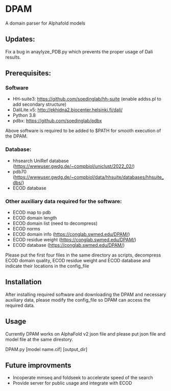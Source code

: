 # DPAM
A domain parser for Alphafold models

## Updates:
Fix a bug in anaylyze_PDB.py which prevents the proper usage of Dali results.
## Prerequisites:
### Software
- HH-suite3: https://github.com/soedinglab/hh-suite (enable addss.pl to add secondary structure)
- DaliLite.v5: http://ekhidna2.biocenter.helsinki.fi/dali/
- Python 3.8 
- pdbx: https://github.com/soedinglab/pdbx

Above software is required to be added to $PATH for smooth execution of the DPAM. 
### Database:
- hhsearch UniRef database (https://wwwuser.gwdg.de/~compbiol/uniclust/2022_02/)
- pdb70 (https://wwwuser.gwdg.de/~compbiol/data/hhsuite/databases/hhsuite_dbs/)
- ECOD database 
### Other auxiliary data required for the software:
- ECOD map to pdb
- ECOD domain length
- ECOD domain list (need to decompress)
- ECOD norms 
- ECOD domain info (https://conglab.swmed.edu/DPAM/)
- ECOD residue weight (https://conglab.swmed.edu/DPAM/)
- ECOD database (https://conglab.swmed.edu/DPAM/)

Please put the first four files in the same directory as scripts, decompress ECOD domain quality, ECOD residue weight and ECOD database and indicate their locations in the config_file

## Installation
After installing required software and downloading the DPAM and necessary auxiliary data, please modify the config_file so DPAM can access the required data. 

## Usage
Currently DPAM works on AlphaFold v2 json file and please put json file and model file at the same direstory. 

DPAM.py [model name.cif] [output_dir]

## Future improvments
- Incoperate mmseq and foldseek to accelerate speed of the search
- Provide server for public usage and integrate with ECOD

